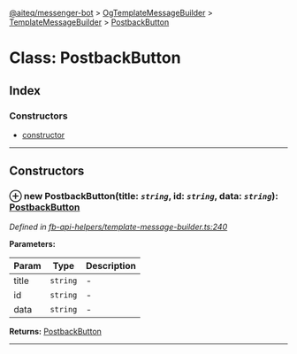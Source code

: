 [@aiteq/messenger-bot](../README.md) > [OgTemplateMessageBuilder](../classes/ogtemplatemessagebuilder.md) > [TemplateMessageBuilder](../modules/ogtemplatemessagebuilder.templatemessagebuilder.md) > [PostbackButton](../classes/ogtemplatemessagebuilder.templatemessagebuilder.postbackbutton.md)



# Class: PostbackButton

## Index

### Constructors

* [constructor](ogtemplatemessagebuilder.templatemessagebuilder.postbackbutton.md#constructor)



---
## Constructors
<a id="constructor"></a>


### ⊕ **new PostbackButton**(title: *`string`*, id: *`string`*, data: *`string`*): [PostbackButton](ogtemplatemessagebuilder.templatemessagebuilder.postbackbutton.md)



*Defined in [fb-api-helpers/template-message-builder.ts:240](https://github.com/aiteq/messenger-bot/blob/a540dbb/src/fb-api-helpers/template-message-builder.ts#L240)*



**Parameters:**

| Param | Type | Description |
| ------ | ------ | ------ |
| title | `string`   |  - |
| id | `string`   |  - |
| data | `string`   |  - |





**Returns:** [PostbackButton](ogtemplatemessagebuilder.templatemessagebuilder.postbackbutton.md)

---


